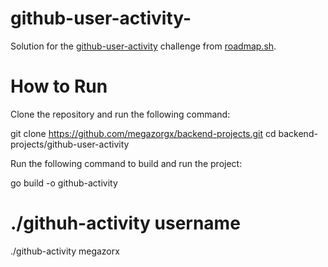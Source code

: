 # github-user-activity-


Solution for the [github-user-activity](https://roadmap.sh/projects/github-user-activity) challenge from [roadmap.sh](https://roadmap.sh/).

# How to Run

Clone the repository and run the following command:

git clone https://github.com/megazorgx/backend-projects.git
cd backend-projects/github-user-activity

Run the following command to build and run the project:

go build -o github-activity
# ./githuh-activity username
./github-activity megazorx
